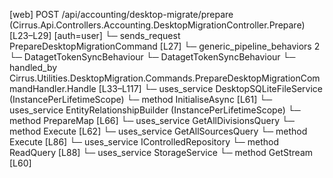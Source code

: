[web] POST /api/accounting/desktop-migrate/prepare  (Cirrus.Api.Controllers.Accounting.DesktopMigrationController.Prepare)  [L23–L29] [auth=user]
  └─ sends_request PrepareDesktopMigrationCommand [L27]
    └─ generic_pipeline_behaviors 2
      └─ DatagetTokenSyncBehaviour
      └─ DatagetTokenSyncBehaviour
    └─ handled_by Cirrus.Utilities.DesktopMigration.Commands.PrepareDesktopMigrationCommandHandler.Handle [L33–L117]
      └─ uses_service DesktopSQLiteFileService (InstancePerLifetimeScope)
        └─ method InitialiseAsync [L61]
      └─ uses_service EntityRelationshipBuilder (InstancePerLifetimeScope)
        └─ method PrepareMap [L66]
      └─ uses_service GetAllDivisionsQuery
        └─ method Execute [L62]
      └─ uses_service GetAllSourcesQuery
        └─ method Execute [L86]
      └─ uses_service IControlledRepository<SourceType>
        └─ method ReadQuery [L88]
      └─ uses_service StorageService
        └─ method GetStream [L60]

